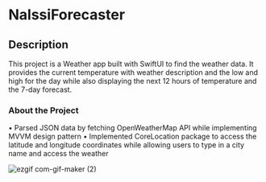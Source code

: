 # NalssiForecaster

## Description
This project is a Weather app built with SwiftUI to find the weather data. It provides the current temperature with weather description and the low and high for the day while also displaying the  next 12 hours of temperature and the 7-day forecast.

### About the Project
•	Parsed JSON data by fetching OpenWeatherMap API while implementing MVVM design pattern
•	Implemented CoreLocation package to access the latitude and longitude coordinates while allowing users to type in a city name and access the weather



![ezgif com-gif-maker (2)](https://user-images.githubusercontent.com/80538229/171500500-bd0c7553-c4ba-4f2c-97bb-755cf42c86fe.gif)

